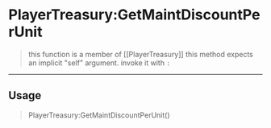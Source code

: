 # PlayerTreasury:GetMaintDiscountPerUnit
> this function is a member of [[PlayerTreasury]]
> this method expects an implicit "self" argument. invoke it with `:`
-----
## Usage
> PlayerTreasury:GetMaintDiscountPerUnit()
